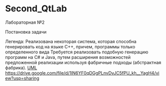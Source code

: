 # Second_QtLab
Лабораторная №2

Постановка задачи

Легенда: Реализована некоторая система, которая способна генерировать код на языке С++, причем, программы только определенного вида
Требуется реализовать подобную генерацию программ на С# и Java, путем  расширения возможностей предложенной реализации используя фабричные подходы (абстрактная фабрика).
[UML](Lab2.drawio.pdf)
https://drive.google.com/file/d/1lN6YF0qDGgPLnvDvJC5fPU_kh__YagH4/view?usp=sharing
